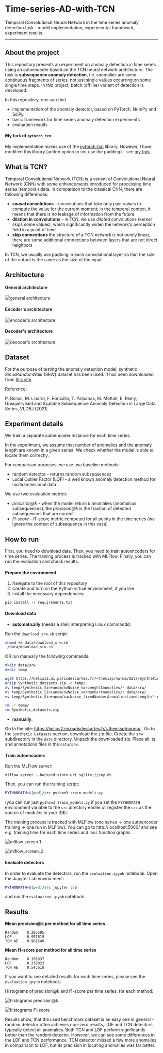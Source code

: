 # Time-series-AD-with-TCN
Temporal Convolutional Neural Network in the time series anomaly detection task -
model implementation, experimental framework, experiment results.

---

## About the project

This repository presents an experiment on anomaly detection in time series using an autoencoder based on the
TCN neural network architecture. The task is **subsequence anomaly detection**, i.e. anomalies are some continuous
fragments of series, not just single values occurring on some single time steps. In this project,
batch (offline) variant of detection is developed.

In this repository, one can find

- implementation of the anomaly detector, based on PyTorch, NumPy and SciPy
- basic framework for time series anomaly detection experiments
- evaluation results

#### My fork of `pytorch_tcn`

My implementation makes use of the [pytorch-tcn](https://pypi.org/project/pytorch-tcn/) library.
However, I have modified this library (added option to not use the padding) - see
[my fork](https://github.com/Hubert1225/pytorch-tcn).

## What is TCN?

Temporal Convolutional Network (TCN) is a variant of Convolutional Neural Network (CNN)
with some enhancements introduced for processing time series (temporal) data. In comparison
to the classical CNN, there are following differences:

- **causal convolutions** - convolutions that take only past values to compute
the value for the current moment; in the temporal context, it means that there is no
leakage of information from the future
- **dilation in convolutions** - in TCN, we use _dilated_ convolutions (kernel skips some values),
which significantly widen the network's perception field in a point of time
- **skip connections** the structure of a TCN network is not purely linear, there are some
additional connections between layers that are not direct neighbors

In TCN, we usually use padding in each convolutional layer so that the size of the output
is the same as the size of the input.

## Architecture

#### General architecture

![general architecture](img/architecture.png)

#### Encoder's architecture

![encoder's architecture](img/Encoder.png)

#### Decoder's architecture

![decoder's architecture](img/Decoder.png)

## Dataset

For the purpose of testing the anomaly detection model, synthetic
_SinusRandomWalk_ (SRW) dataset has been used. It has been downloaded
from [this site](https://helios2.mi.parisdescartes.fr/~themisp/norma/).

Reference:

P. Boniol, M. Linardi, F. Roncallo, T. Palpanas, M. Meftah, E. Remy,
Unsupervised and Scalable Subsequence Anomaly Detection in Large Data Series,
VLDBJ (2021)

## Experiment details

We train a separate autoencoder instance for each time series.

In the experiment, we assume that number of anomalies and the anomaly length are
known in a given series. We check whether the model is able to locate them correctly.

For comparison purposes, we use two baseline methods:

- random detector - returns random subsequences
- Local Outlier Factor (LOF) - a well known anomaly detection method for multidimensional
data

We use two evaluation metrics:

- _precision@k_ - when the model return _k_ anomalies (anomalous subsequences),
the _precision@k_ is the fraction of detected subsequences that are correct
- _f1-score_ - f1-score metric computed for all points in the time series
(we ignore the context of subsequence in this case)

## How to run

First, you need to download data. Then, you need to train autoencoders
for time series. The training process is tracked with MLFlow.
Finally, you can run the evaluation and check results.

#### Prepare the environment

1. Navigate to the root of this repository
2. Create and turn on the Python virtual environment, if you like
3. Install the necessary dependencies:

```commandline
pip install -r requirements.txt
```

#### Download data

- **automatically** (needs a shell interpreting Linux commands)

Run the `download_srw.sh` script:

```bash
chmod +x data/download_srw.sh
./data/download_srw.sh
```

OR run manually the following commands:

```bash
mkdir data/srw
mkdir temp

wget https://helios2.mi.parisdescartes.fr/~themisp/norma/data/Synthetic_datasets.zip
unzip Synthetic_datasets.zip -d temp/
mv temp/Synthetic_Sin+anom/noNoise_varLenghtAnomalies/* data/srw/
mv temp/Synthetic_Sin+anom/noNoise_varNumberAnomalies/* data/srw/
mv temp/Synthetic_Sin+anom/varNoise_fixedNumberAnomaliesfixedLength/* data/srw/

rm -r temp/
rm Synthetic_datasets.zip
```

- **manually**:

Go to the site: https://helios2.mi.parisdescartes.fr/~themisp/norma/ .
Go to the `Synthetic Datasets` section, download the zip file. Create the `srw`
subdirectory in the `data` directory. Unpack the downloaded zip. Place
all .ts and annotations files in the `data/srw`.

#### Train autoencoders

Run the MLFlow server:

```commandline
mlflow server --backend-store-uri sqlite:///my.db
```

Then, you can run the training script:

```bash
PYTHONPATH=$(pwd)/src python3 train_models.py
```

(you can run just `python3 train_models.py` if you set the `PYTHONPATH` environment variable
to the `src` directory earlier or register the `src` as the source of modules in your IDE).

The training process is tracked with MLFlow (one series -> one autoencoder training -> 
one run in MLFlow). You can go to http://localhost:5000/ and see e.g. training time
for each time series and loss function graphs.

![mlflow screen 1](img/mlflow_screen_1.png)

![mlflow_screen_2](img/mlflow_screen_2.png)

#### Evaluate detectors

In order to evaluate the detectors, run the `evaluation.ipynb` notebook.
Open the Jupyter Lab environment:

```bash
PYTHONPATH=$(pwd)/src jupyter lab
```

and run the `evaluation.ipynb` notebook.

## Results

**Mean precision@k per method for all time series**

```
Random    0.285595
LOF       0.997619
TCN AE    0.981548
```

**Mean f1-score per method for all time series**

```
Random    0.156837
LOF       0.238023
TCN AE    0.543618
```

If you want to see detailed results for each time series,
please see the `evaluation.ipynb` notebook.

Histograms of precision@k and f1-score per time series, for each method:

![histograms precision@k](img/precision_at_k.png)

![histograms f1-score](img/f1_score.png)

Results show, that the used benchmark dataset is an easy one in general - random
detector often achieves non-zero results, LOF and TCN detectors typically detect all
anomalies. Both TCN and LOF perform significantly better than the random detector.
However, we can see some differences in the LOF and TCN performance. TCN detector
missed a few more anomalies in comparison to LOF, but its precision in locating
anomalies was far better.
